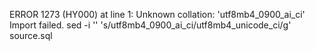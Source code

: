 ERROR 1273 (HY000) at line 1: Unknown collation: 'utf8mb4_0900_ai_ci'
Import failed.
sed -i '' 's/utf8mb4_0900_ai_ci/utf8mb4_unicode_ci/g' source.sql
